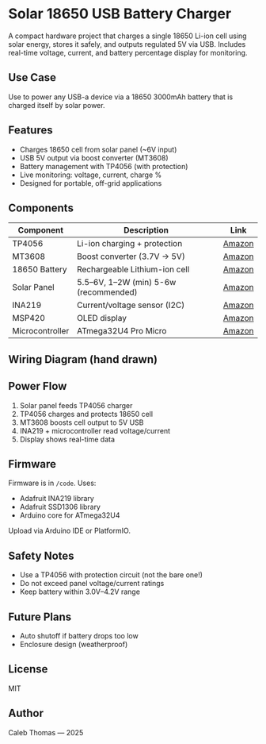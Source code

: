 # Solar 18650 USB Battery Charger
A compact hardware project that charges a single 18650 Li-ion cell using solar energy, stores it safely, and outputs regulated 5V via USB. Includes real-time voltage, current, and battery percentage display for monitoring.

## Use Case
Use to power any USB-a device via a 18650 3000mAh battery that is charged itself by solar power.

## Features
- Charges 18650 cell from solar panel (~6V input)
- USB 5V output via boost converter (MT3608)
- Battery management with TP4056 (with protection)
- Live monitoring: voltage, current, charge %
- Designed for portable, off-grid applications

## Components
| Component | Description | Link |
|-----------|-------------|------|
| TP4056 | Li-ion charging + protection | [Amazon](https://www.amazon.com/HiLetgo-Lithium-Charging-Protection-Functions/dp/B07PKND8KG/ref=sr_1_3?crid=2RNCS27X3G67O&dib=eyJ2IjoiMSJ9.mmqI1134FS87MHz1mUcWtVQ3nl56sscrnSMxLFpWabzs2P0VEpvBhthLuQU6SI2Miw-I83Qy9o5TsMndADuD7kOOSb3OrmbtbkryfY6n36x4uXgLHjDBbQdK3YvKYhaD_6Ld93CpeP-UHwzHBChaIwkmEzZ6JKOD7jCRDQ6-ocDRUUeq0i-wfOQYnde4objwYD_PROqkFCInSDxSNV8qIUcOZHZn3yFOwOWFto0EUsk.8vyBwRi72GVM1dxXRx4JKOLEvJc0XP319kvKBtV_rYo&dib_tag=se&keywords=tp4056&qid=1746113787&sprefix=TP40%2Caps%2C341&sr=8-3) |
| MT3608 | Boost converter (3.7V → 5V) | [Amazon](https://www.amazon.com/Dorhea-MT3608-DC-DC-Boost-Converter/dp/B089JYBF25/ref=sr_1_3?crid=1URDLFIGHF7P6&dib=eyJ2IjoiMSJ9.V20UGII4iKhMPSdbA0ORU8ntDcx_O-vpOIRGcpWJV8KYxJ7Fs-oJWyISZ1iSuNb3ElBPVExAVAFQFpZh5Ed6HEAoc5BOM3fxMdJGXJotV6QVZAnsJkccjFaDuhu2CtmD814tj8uIL17duBEOBTgrYZ3MfOMJGW9eC3Kt6-rKT-v74PE6zYvuFmAbYG8XouuDGLXcoEBg26C0AazPxRWOynIeExWw3o4wksGlxug4YDI.0apLGxT--sNxn0hRxi54YFQ_082fLE6HxtZaWxaJNRI&dib_tag=se&keywords=mt3608&qid=1746113828&sprefix=mt3608%2Caps%2C840&sr=8-3) |
| 18650 Battery | Rechargeable Lithium-ion cell | [Amazon](https://www.amazon.com/SOOCOOL-Authentic-Samsung30Q-3000mAh-Rechargeable/dp/B0BNLPWKXR/ref=sr_1_1?crid=3H910QB4QT481&dib=eyJ2IjoiMSJ9.8dfLZecFGenay0DPLh_DLp0al9-OGI0lWv9BVXajcJ3aus9XTZrkss7V3D0G8aShmSXJVmtKYAfr72NruQBwH6vf3bU3GFlDRp9p9dqI8dHUeh6PnRfE07JZf75R8ntffCbo1LA9f5IIitYwkjNKjTNjYmygqOfn2qI68QGcht9Ed77__bpH8oJMa8tP4FiBN5312LDdzihDdaZDdGZNbykqYoStQQaiRPnw1p7FQEY.wnX675NlDCwqp32gKxwc1Zc61mPt09bS9pgasS_ij6c&dib_tag=se&keywords=samsung+30q+18650+3000mah+15a+battery&qid=1746113863&sprefix=18650+3000mAh+sam%2Caps%2C235&sr=8-1) |
| Solar Panel | 5.5–6V, 1–2W (min) 5-6w (recommended) | [Amazon](https://www.amazon.com/POWOXI-Maintainer-Intelligent-Controller-Waterproof/dp/B089SVMPHL/ref=sr_1_4?crid=2OZBMUNRHPZA5&dib=eyJ2IjoiMSJ9.rTQirNrW6diGTWMsa86kMUhT7YxLt5144Q9BgTImu0Iz8i1PMQz15hHDgbOXm2Kz9bvChrItzdzXZyRf6AmWo_WOjTII1f5SL6Wp-zw_EgmoEo9hKD426Dbo9xQJlpv0Fzfmd9aw5zyDdnwiOPgkhwHNk2FWSEV8BAw8zXxPtRhp_eXwKmbq6vdWQA2SFXPVN53VXgeS_Oi39-qZTmzjIDY8dyVl-zmzhRbOjZZvkgw.d036ePt3E2ZSaa8IYuVzZKJGpSqT2OKz9lxlyxGiq-k&dib_tag=se&keywords=6w+6v+solar+panel&qid=1746113885&sprefix=6w+6v+solar+panel%2Caps%2C155&sr=8-4) |
| INA219 | Current/voltage sensor (I2C) | [Amazon](https://www.amazon.com/Interface-Bi-Directional-Current-Monitoring-Breakout/dp/B0CP6WHSS7/ref=sr_1_3?crid=2DOH3DPSOSLC0&dib=eyJ2IjoiMSJ9.jRGNsF10hIV0b5XiN0szdm1wVTkm_4rhStZfkAWr6y4VCDljqBddg1qMXc4bJrlq8Y07e98vc1eeQwkJhgbs1IbdiiGgiIY3iGnPhGTRKiI0I_0fdVMJvjMaIw6OSpPV298dXBNh17DMcWzyIijaPKF3qf4WdGQbj8d1zi5YB2aE_b5S8zQNkbpK2RgF6I-sGkNOl7xHWAuTuIFXoDSh9c6zgTsLaC6D0xzurMvYMp0.x4d8hh8CSFuMNsngDsyHf3ZjgSmLJVKAQ_XlbgOmWq8&dib_tag=se&keywords=INA219&qid=1746113916&sprefix=ina219%2Caps%2C136&sr=8-3) |
| MSP420 | OLED display | [Amazon](https://www.amazon.com/DIYmall-Serial-128x64-Display-Arduino/dp/B00O2KDQBE/ref=sr_1_4?crid=NX5RN4BJSZ7C&dib=eyJ2IjoiMSJ9.z_zp54ql1z5bqQoe4uoh3BpRL4besxbvDWWJyZ5L_vX0hWX__eVE5a7apejz5xFVpl8q8GTTaAUAXQ-3VBwwxkCvLMJjkccQSzSyNNYdWBEPn1ausPe3LZ7maFxtNmmJFVDELS5rpqFsVdZ37mimMYZqrmJWe_PAWjI6HnUM-3-6_a9UWQAIJLBIepd-EDL7FggZOXOw8sT-WvgBT1qoxsvuLvAvp8RDp_6LA4hcf5pEwhwMthOX16Gb9bbW1ln_tgaauvaPiJp0zOvILHRzh08cLbyM8Fv4U8Oop5EldPA.qX2GPfRVsNJFZ5P7l2I2bDXyd24Q06WU6yaWYi8Atec&dib_tag=se&keywords=msp420&qid=1746113938&sprefix=msp42%2Caps%2C228&sr=8-4&th=1) |
| Microcontroller | ATmega32U4 Pro Micro | [Amazon](https://www.amazon.com/Atmega32U4-Programming-Development-Micro-Controller-Compatible/dp/B0D83FBYPD/ref=sr_1_3?crid=2A1615KXQR3PP&dib=eyJ2IjoiMSJ9.3P-KUgX1Vdaf0PPqaQWYDDFFpmIne7paSLLC7cj06wZzQRiK_Zgsr5t47HOHDOjw0-xEI7uzMXsyN0rkQQiejN3CBnK2NkM_6-ZJcMYPQLJsdgpjUvp6fe8Qwkq3xK6BbhFbkxv1lXOLC-rqzhmUJ57H9Ez1HM1ySqBdfXcWuqfUnvdoGof__ojXH12lJSm8mnLzb2OjlLsRAbFw4qFsOpuwmE-Xf1yQgN5FKtahfxk.uv5uALh_FZmeVCsZ87ZWovZdr6M52td4tGThJKVEAmo&dib_tag=se&keywords=atmega32u4&qid=1746113957&sprefix=atmega32u4%2Caps%2C231&sr=8-3) |

## Wiring Diagram (hand drawn)



## Power Flow
1. Solar panel feeds TP4056 charger
2. TP4056 charges and protects 18650 cell
3. MT3608 boosts cell output to 5V USB
4. INA219 + microcontroller read voltage/current
5. Display shows real-time data

## Firmware
Firmware is in `/code`. Uses:
- Adafruit INA219 library
- Adafruit SSD1306 library
- Arduino core for ATmega32U4

Upload via Arduino IDE or PlatformIO.

## Safety Notes
- Use a TP4056 with protection circuit (not the bare one!)
- Do not exceed panel voltage/current ratings
- Keep battery within 3.0V–4.2V range

## Future Plans
- Auto shutoff if battery drops too low
- Enclosure design (weatherproof)

## License
MIT

## Author
Caleb Thomas — 2025

